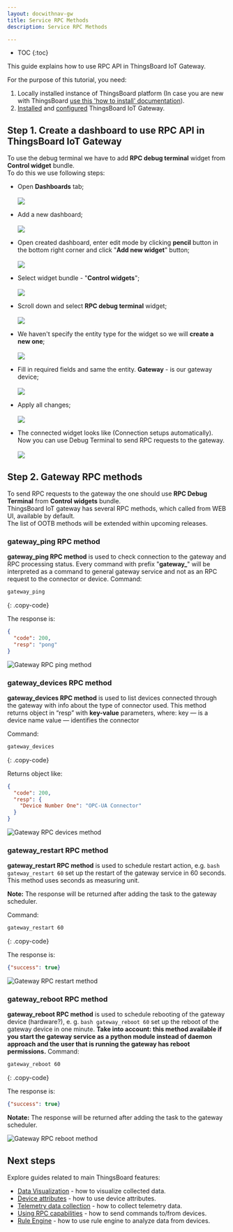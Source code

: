 ```yaml
---
layout: docwithnav-gw
title: Service RPC Methods
description: Service RPC Methods

---
```



* TOC
{:toc}


This guide explains how to use RPC API in ThingsBoard IoT Gateway.  

For the purpose of this tutorial, you need:  
1. Locally installed instance of ThingsBoard platform (In case you are new with ThingsBoard [use this 'how to install' documentation](/docs/user-guide/install/installation-options/)).
2. [Installed](/docs/iot-gateway/installation/) and [configured](/docs/iot-gateway/configuration/) ThingsBoard IoT Gateway. 

## Step 1. Create a dashboard to use RPC API in ThingsBoard IoT Gateway

To use the debug terminal we have to add **RPC debug terminal** widget from **Control widget** bundle.<br>
To do this we use following steps:

  - Open **Dashboards** tab;
  <br><br>
  ![](https://img.thingsboard.io/gateway/service-rpc-methods-1.png)

  - Add a new dashboard;
  <br><br>
  ![](https://img.thingsboard.io/gateway/service-rpc-methods-2.png)

  - Open created dashboard, enter edit mode by clicking **pencil** button in the bottom right corner and click "**Add new widget**" button;
  <br><br>
  ![](https://img.thingsboard.io/gateway/service-rpc-methods-3.png)

  - Select widget bundle - "**Control widgets**";
  <br><br>
  ![](https://img.thingsboard.io/gateway/service-rpc-methods-4.png)

  - Scroll down and select **RPC debug terminal** widget;
  <br><br>
  ![](https://img.thingsboard.io/gateway/service-rpc-methods-5.png)

  - We haven't specify the entity type for the widget so we will **create a new one**;
  <br><br>
  ![](https://img.thingsboard.io/gateway/service-rpc-methods-6.png)

  - Fill in required fields and same the entity. **Gateway** - is our gateway device;
  <br><br>
  ![](https://img.thingsboard.io/gateway/service-rpc-methods-7.png)

  - Apply all changes;
  <br><br>
  ![](https://img.thingsboard.io/gateway/service-rpc-methods-8.png)

  - The connected widget looks like (Connection setups automatically).<br>
  Now you can use Debug Terminal to send RPC requests to the gateway.
  <br><br>
  ![](https://img.thingsboard.io/gateway/service-rpc-methods-9.png)

## Step 2. Gateway RPC methods 

To send RPC requests to the gateway the one should use **RPC Debug Terminal** from **Control widgets** bundle.  
ThingsBoard IoT gateway has several RPC methods, which called from WEB UI, available by default.  
The list of OOTB methods will be extended within upcoming releases.

### gateway_ping RPC method

**gateway_ping RPC method** is used to check connection to the gateway and RPC processing status.
Every command with prefix "**gateway_**" will be interpreted as a command to general gateway service and not as an RPC request to the connector or device.
Command:  

```bash
gateway_ping
```
{: .copy-code}

The response is:  

```json
{
  "code": 200,
  "resp": "pong"
}
```

![Gateway RPC ping method](https://img.thingsboard.io/gateway/gateway-rpc-ping.png)

### gateway_devices RPC method

**gateway_devices RPC method** is used to list devices connected through the gateway with info about the type of connector used.
This method returns object in “resp” with **key-value** parameters, where:
key — is a device name
value — identifies the connector

Command:

```bash
gateway_devices
```
{: .copy-code}

Returns object like:

```json
{
  "code": 200,
  "resp": {
    "Device Number One": "OPC-UA Connector"
  }
}
```

![Gateway RPC devices method](https://img.thingsboard.io/gateway/gateway-rpc-devices.png)


### gateway_restart RPC method

**gateway_restart RPC method** is used to schedule restart action, e.g. ```bash gateway_restart 60``` set up the restart of the gateway service in 60 seconds.
This method uses seconds as measuring unit.

**Note:** The response will be returned after adding the task to the gateway scheduler.

Command:  

```bash
gateway_restart 60
```
{: .copy-code}

The response is:  

```json
{"success": true}
```

![Gateway RPC restart method](https://img.thingsboard.io/gateway/gateway-rpc-restart.png)

### gateway_reboot RPC method

**gateway_reboot RPC method** is used to schedule rebooting of the gateway device (hardware?), e. g. ```bash gateway_reboot 60``` set up the reboot of the gateway device in one minute.
**Take into account: this method available if you start the gateway service as a python module instead of daemon approach and the user that is running the gateway has reboot permissions.** 
Command:  

```bash
gateway_reboot 60
```
{: .copy-code}

The response is:  

```json
{"success": true}
```

**Notate:** The response will be returned after adding the task to the gateway scheduler.  

![Gateway RPC reboot method](https://img.thingsboard.io/gateway/gateway-rpc-reboot.png)

## Next steps

Explore guides related to main ThingsBoard features:

 - [Data Visualization](/docs/user-guide/visualization/) - how to visualize collected data.
 - [Device attributes](/docs/user-guide/attributes/) - how to use device attributes.
 - [Telemetry data collection](/docs/user-guide/telemetry/) - how to collect telemetry data.
 - [Using RPC capabilities](/docs/user-guide/rpc/) - how to send commands to/from devices.
 - [Rule Engine](/docs/user-guide/rule-engine/) - how to use rule engine to analyze data from devices.
